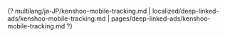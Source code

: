 {? multilang/ja-JP/kenshoo-mobile-tracking.md | localized/deep-linked-ads/kenshoo-mobile-tracking.md | pages/deep-linked-ads/kenshoo-mobile-tracking.md ?}
